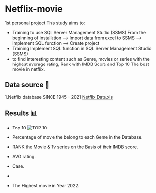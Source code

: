 # Netflix-movie
1st personal project
This study aims to:

- Training to use SQL Server Management Studio (SSMS) From the beginning of installation --> Import data from excel to SSMS --> implement SQL function --> Create project 
- Training Implement SQL function in SQL Server Management Studio (SSMS) 
- to find interesting content such as Genre, movies or series with the highest average rating, Rank with IMDB Score and Top 10 The best movie in netflix.

## Data source 📁

1.Netflix database SINCE 1945 - 2021 [Netflix Data.xls](https://github.com/kwatcharapong2543/Netflix-movie/files/14229613/Netflix.Data.xls)

## Results 📊


- Top 10
![TOP 10](https://github.com/kwatcharapong2543/Netflix-movie/assets/158846091/50b67501-737b-47c9-b642-1c9f160b10f6)


- Percentage of movie the belong to each Genre in the Database.

- RANK the Movie & Tv series on the Basis of their IMDB score.

- AVG rating.

- Case.
- 
- The Highest movie in Year 2022.


